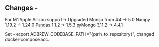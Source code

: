 ## Changes -
For M1 Apple Silicon support->
Upgraded Mongo from 4.4 -> 5.0 
Numpy 1.19.2 -> 1.24.0
Pandas 1.1.2 -> 1.5.3 
pyMongo 3.11.2 -> 4.4.1

Set - export ADBREW_CODEBASE_PATH="{path_to_repository}", changed docker-compose acc.


